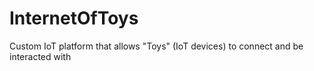 # InternetOfToys
Custom IoT platform that allows "Toys" (IoT devices) to connect and be interacted with

